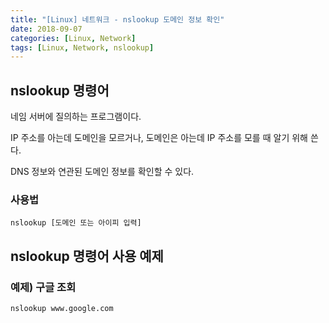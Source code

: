 ```yaml
---
title: "[Linux] 네트워크 - nslookup 도메인 정보 확인"
date: 2018-09-07
categories: [Linux, Network]
tags: [Linux, Network, nslookup]
---
```


## nslookup 명령어
네임 서버에 질의하는 프로그램이다.

IP 주소를 아는데 도메인을 모르거나, 도메인은 아는데 IP 주소를 모를 때 알기 위해 쓴다.

DNS 정보와 연관된 도메인 정보를 확인할 수 있다.

### 사용법
```
nslookup [도메인 또는 아이피 입력]
```

## nslookup 명령어 사용 예제
### 예제) 구글 조회
```
nslookup www.google.com
```